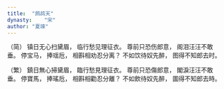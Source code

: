 ```yaml
---
title:  "鹧鸪天"
dynasty:    "宋"
author: "夏竦"
---
```

（简）
镇日无心扫黛眉，
临行愁见理征衣。
尊前只恐伤郎意，
阁泪汪汪不敢垂。
停宝马，
捧瑶卮，
相斟相劝忍分离？
不如饮待奴先醉，
图得不知郎去时。

（繁）
鎮日無心掃黛眉，
臨行愁見理征衣。
尊前只恐傷郎意，
閣淚汪汪不敢垂。
停寶馬，
捧瑤卮，
相斟相勸忍分離？
不如飲待奴先醉，
圖得不知郎去時。